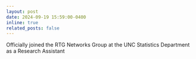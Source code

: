 ```yaml
---
layout: post
date: 2024-09-19 15:59:00-0400
inline: true
related_posts: false
---
```


Officially joined the RTG Networks Group at the UNC Statistics Department as a Research Assistant
